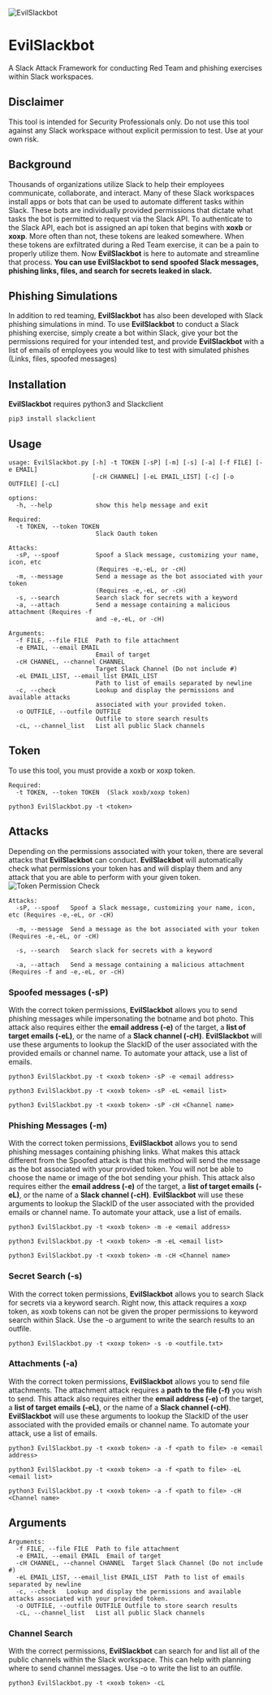 ![EvilSlackbot](https://raw.githubusercontent.com/Drew-Sec/EvilSlackbot/drewsec/images/logo.png)
# EvilSlackbot
A Slack Attack Framework for conducting Red Team and phishing exercises within Slack workspaces. 

## Disclaimer 
This tool is intended for Security Professionals only. Do not use this tool against any Slack workspace without explicit permission to test. Use at your own risk.

## Background
Thousands of organizations utilize Slack to help their employees communicate, collaborate, and interact. Many of these Slack workspaces install apps or bots that can be used to automate different tasks within Slack. These bots are individually provided permissions that dictate what tasks the bot is permitted to request via the Slack API. To authenticate to the Slack API, each bot is assigned an api token that begins with **xoxb** or **xoxp**. More often than not, these tokens are leaked somewhere. When these tokens are exfiltrated during a Red Team exercise, it can be a pain to properly utilize them. Now **EvilSlackbot** is here to automate and streamline that process. **You can use **EvilSlackbot** to send spoofed Slack messages, phishing links, files, and search for secrets leaked in slack.**

## Phishing Simulations
In addition to red teaming, **EvilSlackbot** has also been developed with Slack phishing simulations in mind. To use **EvilSlackbot** to conduct a Slack phishing exercise, simply create a bot within Slack, give your bot  the permissions required for your intended test, and provide **EvilSlackbot** with a list of emails of employees you would like to test with simulated phishes (Links, files, spoofed messages) 

## Installation 
**EvilSlackbot** requires python3 and Slackclient 
```
pip3 install slackclient
```
## Usage
```
usage: EvilSlackbot.py [-h] -t TOKEN [-sP] [-m] [-s] [-a] [-f FILE] [-e EMAIL]
                       [-cH CHANNEL] [-eL EMAIL_LIST] [-c] [-o OUTFILE] [-cL]

options:
  -h, --help            show this help message and exit

Required:
  -t TOKEN, --token TOKEN
                        Slack Oauth token

Attacks:
  -sP, --spoof          Spoof a Slack message, customizing your name, icon, etc
                        (Requires -e,-eL, or -cH)
  -m, --message         Send a message as the bot associated with your token
                        (Requires -e,-eL, or -cH)
  -s, --search          Search slack for secrets with a keyword
  -a, --attach          Send a message containing a malicious attachment (Requires -f
                        and -e,-eL, or -cH)

Arguments:
  -f FILE, --file FILE  Path to file attachment
  -e EMAIL, --email EMAIL
                        Email of target
  -cH CHANNEL, --channel CHANNEL
                        Target Slack Channel (Do not include #)
  -eL EMAIL_LIST, --email_list EMAIL_LIST
                        Path to list of emails separated by newline
  -c, --check           Lookup and display the permissions and available attacks
                        associated with your provided token.
  -o OUTFILE, --outfile OUTFILE
                        Outfile to store search results
  -cL, --channel_list   List all public Slack channels
```
## Token
To use this tool, you must provide a xoxb or xoxp token. 
```
Required:
  -t TOKEN, --token TOKEN  (Slack xoxb/xoxp token)
```
```
python3 EvilSlackbot.py -t <token>
```
## Attacks
Depending on the permissions associated with your token, there are several attacks that **EvilSlackbot** can conduct. **EvilSlackbot** will automatically check what permissions your token has and will display them and any attack that you are able to perform with your given token.  
![Token Permission Check](https://raw.githubusercontent.com/Drew-Sec/EvilSlackbot/drewsec/images/check.png)

```
Attacks:
  -sP, --spoof   Spoof a Slack message, customizing your name, icon, etc (Requires -e,-eL, or -cH)

  -m, --message  Send a message as the bot associated with your token (Requires -e,-eL, or -cH)

  -s, --search   Search slack for secrets with a keyword 

  -a, --attach   Send a message containing a malicious attachment (Requires -f and -e,-eL, or -cH)
```
### __Spoofed messages (-sP)__
With the correct token permissions, **EvilSlackbot** allows you to send phishing messages while impersonating the botname and bot photo. This attack also requires either the **email address (-e)** of the target, a **list of target emails (-eL)**, or the name of a **Slack channel (-cH)**. **EvilSlackbot** will use these arguments to lookup the SlackID of the user associated with the provided emails or channel name. To automate your attack, use a list of emails.

```
python3 EvilSlackbot.py -t <xoxb token> -sP -e <email address>

python3 EvilSlackbot.py -t <xoxb token> -sP -eL <email list>

python3 EvilSlackbot.py -t <xoxb token> -sP -cH <Channel name>
```

### __Phishing Messages (-m)__
With the correct token permissions, **EvilSlackbot** allows you to send phishing messages containing phishing links. What makes this attack different from the Spoofed attack is that this method will send the message as the bot associated with your provided token. You will not be able to choose the name or image of the bot sending your phish. This attack also requires either the **email address (-e)** of the target, a **list of target emails (-eL)**, or the name of a **Slack channel (-cH)**. **EvilSlackbot** will use these arguments to lookup the SlackID of the user associated with the provided emails or channel name. To automate your attack, use a list of emails.
```
python3 EvilSlackbot.py -t <xoxb token> -m -e <email address>

python3 EvilSlackbot.py -t <xoxb token> -m -eL <email list>

python3 EvilSlackbot.py -t <xoxb token> -m -cH <Channel name>
```

### __Secret Search (-s)__
With the correct token permissions, **EvilSlackbot** allows you to search Slack for secrets via a keyword search. Right now, this attack requires a xoxp token, as xoxb tokens can not be given the proper permissions to keyword search within Slack. Use the -o argument to write the search results to an outfile. 
```
python3 EvilSlackbot.py -t <xoxp token> -s -o <outfile.txt>
```

### __Attachments (-a)__
With the correct token permissions, **EvilSlackbot** allows you to send file attachments. The attachment attack requires a **path to the file (-f)** you wish to send. This attack also requires either the **email address (-e)** of the target, a **list of target emails (-eL)**, or the name of a **Slack channel (-cH)**. **EvilSlackbot** will use these arguments to lookup the SlackID of the user associated with the provided emails or channel name. To automate your attack, use a list of emails.
```
python3 EvilSlackbot.py -t <xoxb token> -a -f <path to file> -e <email address>

python3 EvilSlackbot.py -t <xoxb token> -a -f <path to file> -eL <email list>

python3 EvilSlackbot.py -t <xoxb token> -a -f <path to file> -cH <Channel name>
``` 

## Arguments
```
Arguments:
  -f FILE, --file FILE  Path to file attachment
  -e EMAIL, --email EMAIL  Email of target
  -cH CHANNEL, --channel CHANNEL  Target Slack Channel (Do not include #)
  -eL EMAIL_LIST, --email_list EMAIL_LIST  Path to list of emails separated by newline
  -c, --check   Lookup and display the permissions and available attacks associated with your provided token.
  -o OUTFILE, --outfile OUTFILE Outfile to store search results
  -cL, --channel_list   List all public Slack channels
```
### Channel Search
With the correct permissions, **EvilSlackbot** can search for and list all of the public channels within the Slack workspace. This can help with planning where to send channel messages. Use -o to write the list to an outfile. 

```
python3 EvilSlackbot.py -t <xoxb token> -cL
```
